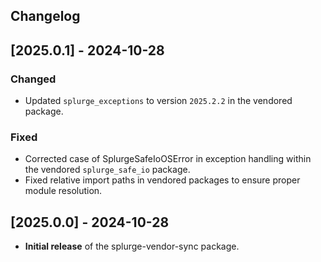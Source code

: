 ## Changelog

## [2025.0.1] - 2024-10-28
### Changed
- Updated `splurge_exceptions` to version `2025.2.2` in the vendored package.

### Fixed
- Corrected case of SplurgeSafeIoOSError in exception handling within the vendored `splurge_safe_io` package.
- Fixed relative import paths in vendored packages to ensure proper module resolution.

## [2025.0.0] - 2024-10-28
- **Initial release** of the splurge-vendor-sync package.